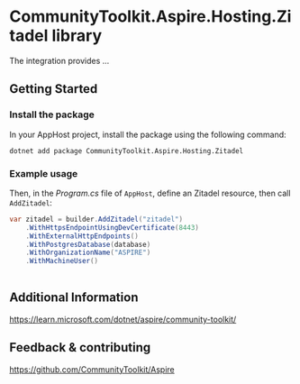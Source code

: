 # CommunityToolkit.Aspire.Hosting.Zitadel library

The integration provides ...

## Getting Started

### Install the package

In your AppHost project, install the package using the following command:

```dotnetcli
dotnet add package CommunityToolkit.Aspire.Hosting.Zitadel
```

### Example usage

Then, in the _Program.cs_ file of `AppHost`, define an Zitadel resource, then call `AddZitadel`:

```csharp
var zitadel = builder.AddZitadel("zitadel")
    .WithHttpsEndpointUsingDevCertificate(8443)
    .WithExternalHttpEndpoints()
    .WithPostgresDatabase(database)
    .WithOrganizationName("ASPIRE")
    .WithMachineUser()
   
```

## Additional Information

https://learn.microsoft.com/dotnet/aspire/community-toolkit/

## Feedback & contributing

https://github.com/CommunityToolkit/Aspire